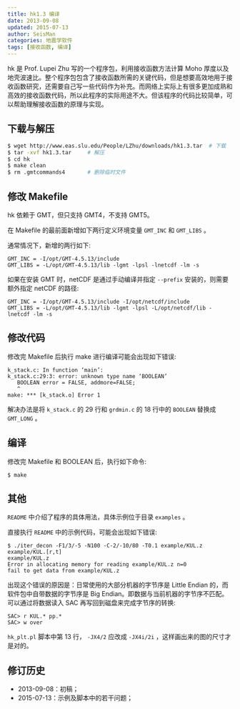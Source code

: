 ```yaml
---
title: hk1.3 编译
date: 2013-09-08
updated: 2015-07-13
author: SeisMan
categories: 地震学软件
tags: [接收函数, 编译]
---
```


hk 是 Prof. Lupei Zhu 写的一个程序包，利用接收函数方法计算 Moho 厚度以及地壳波速比。整个程序包包含了接收函数所需的关键代码，但是想要高效地用于接收函数研究，还需要自己写一些代码作为补充。而网络上实际上有很多更加成熟和高效的接收函数代码，所以此程序的实际用途不大。但该程序的代码比较简单，可以帮助理解接收函数的原理与实现。

<!--more-->

## 下载与解压

``` bash
$ wget http://www.eas.slu.edu/People/LZhu/downloads/hk1.3.tar  # 下载
$ tar -xvf hk1.3.tar     # 解压
$ cd hk
$ make clean
$ rm .gmtcommands4       # 删除临时文件
```

## 修改 Makefile

hk 依赖于 GMT，但只支持 GMT4，不支持 GMT5。

在 Makefile 的最前面新增如下两行定义环境变量 `GMT_INC` 和 `GMT_LIBS` 。

通常情况下，新增的两行如下:

    GMT_INC = -I/opt/GMT-4.5.13/include
    GMT_LIBS = -L/opt/GMT-4.5.13/lib -lgmt -lpsl -lnetcdf -lm -s

如果在安装 GMT 时，netCDF 是通过手动编译并指定 `--prefix` 安装的，则需要额外指定 netCDF 的路径:

    GMT_INC = -I/opt/GMT-4.5.13/include -I/opt/netcdf/include
    GMT_LIBS = -L/opt/GMT-4.5.13/lib -lgmt -lpsl -L/opt/netcdf/lib -lnetcdf -lm -s

## 修改代码

修改完 Makefile 后执行 make 进行编译可能会出现如下错误:

    k_stack.c: In function ‘main’:
    k_stack.c:29:3: error: unknown type name ‘BOOLEAN’
       BOOLEAN error = FALSE, addmore=FALSE;
       ^
    make: *** [k_stack.o] Error 1

解决办法是将 `k_stack.c` 的 29 行和 `grdmin.c` 的 18 行中的 `BOOLEAN` 替换成 `GMT_LONG` 。

## 编译

修改完 Makefile 和 BOOLEAN 后，执行如下命令:

    $ make

## 其他

`README` 中介绍了程序的具体用法，具体示例位于目录 `examples` 。

直接执行 `README` 中的示例代码，可能会出现如下错误:

    $ ./iter_decon -F1/3/-5 -N100 -C-2/-10/80 -T0.1 example/KUL.z example/KUL.[r,t]
    example/KUL.z
    Error in allocating memory for reading example/KUL.z n=0
    fail to get data from example/KUL.z

出现这个错误的原因是：日常使用的大部分机器的字节序是 Little Endian 的，而软件包中自带数据的字节序是 Big Endian。即数据与当前机器的字节序不匹配。可以通过将数据读入 SAC 再写回到磁盘来完成字节序的转换:

    SAC> r KUL.* pp.*
    SAC> w over

`hk_plt.pl` 脚本中第 13 行， `-JX4/2` 应改成 `-JX4i/2i` ，这样画出来的图的尺寸才是对的。

## 修订历史

-   2013-09-08：初稿；
-   2015-07-13：示例及脚本中的若干问题；
